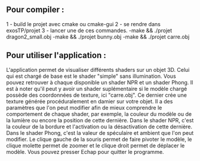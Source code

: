 ## Pour compiler :
1 - build le projet avec cmake ou cmake-gui
2 - se rendre dans exosTP/projet
3 - lancer une de ces commandes.
		-make && ./projet dragon2_small.obj
		-make && ./projet bunny.obj
		-make && ./projet carre.obj

## Pour utiliser l'application :
L'application permet de visualiser différents shaders sur un objet 3D.
Celui qui est chargé de base est le shader "simple" sans illumination.
Vous pouvez retrouver à chaque disponible un shader NPR et un shader Phong.
Il est à noter qu'il peut y avoir un shader suplémentaire si le modèle chargé possède des coordonnées de texture, ici "carre.obj". Ce dernier crée une texture générée procéduralement en damier sur votre objet.
Il a des paramètres que l'on peut modifier afin de mieux comprendre le comportement de chaque shader, par exemple, la couleur du modèle ou de la lumière ou encore la position de cette dernière.
Dans le shader NPR, c'est la couleur de la bordure et l'activation ou la désactivation de cette dernière.
Dans le shader Phong, c'est la valeur de spéculaire et ambient que l'on peut modifier.
Le clique gauche de la souris permet de faire pivoter le modèle, le clique molette permet de zoomer et le clique droit permet de déplacer le modèle.
Vous pouvez presser Echap pour quitter le programme.
